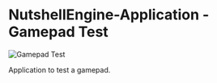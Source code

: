 # NutshellEngine-Application - Gamepad Test
![Gamepad Test](https://i.imgur.com/cnfpYec.jpg)

Application to test a gamepad.